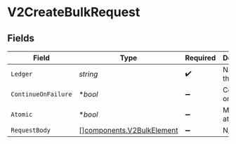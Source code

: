 # V2CreateBulkRequest


## Fields

| Field                                                                  | Type                                                                   | Required                                                               | Description                                                            | Example                                                                |
| ---------------------------------------------------------------------- | ---------------------------------------------------------------------- | ---------------------------------------------------------------------- | ---------------------------------------------------------------------- | ---------------------------------------------------------------------- |
| `Ledger`                                                               | *string*                                                               | :heavy_check_mark:                                                     | Name of the ledger.                                                    | ledger001                                                              |
| `ContinueOnFailure`                                                    | **bool*                                                                | :heavy_minus_sign:                                                     | Continue on failure                                                    | true                                                                   |
| `Atomic`                                                               | **bool*                                                                | :heavy_minus_sign:                                                     | Make bulk atomic                                                       | true                                                                   |
| `RequestBody`                                                          | [][components.V2BulkElement](../../models/components/v2bulkelement.md) | :heavy_minus_sign:                                                     | N/A                                                                    |                                                                        |
